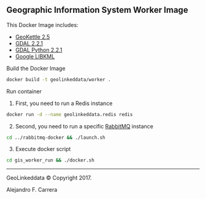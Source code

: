 ## Geographic Information System Worker Image

This Docker Image includes:

 * [GeoKettle 2.5](../geokettle-docker)
 * [GDAL 2.2.1](http://trac.osgeo.org/gdal/wiki/DownloadingGdalBinaries)
 * [GDAL Python 2.2.1](http://gdal.org/python/)
 * [Google LIBKML](https://github.com/google/libkml)

Build the Docker Image

```bash
docker build -t geolinkeddata/worker .
```

Run container

1. First, you need to run a Redis instance

```bash
docker run -d --name geolinkeddata.redis redis
```

2. Second, you need to run a specific [RabbitMQ](../rabbitmq-docker) instance

```bash
cd ../rabbitmq-docker && ./launch.sh
```

3. Execute docker script

```bash
cd gis_worker_run && ./docker.sh
```

---

GeoLinkeddata © Copyright 2017.

Alejandro F. Carrera

